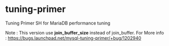 tuning-primer
=============

Tuning Primer SH for MariaDB performance tuning

Note : This version use **join_buffer_size** instead of join_buffer. For More info : https://bugs.launchpad.net/mysql-tuning-primer/+bug/1202940
